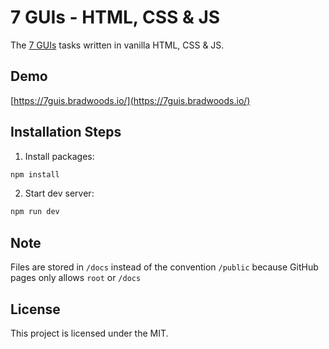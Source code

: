# 7 GUIs - HTML, CSS & JS

The [7 GUIs](https://eugenkiss.github.io/7guis/) tasks written in vanilla HTML, CSS &amp; JS.

## Demo

[https://7guis.bradwoods.io/](https://7guis.bradwoods.io/)

## Installation Steps

1. Install packages:

```bash
npm install
```

2. Start dev server:

```bash
npm run dev
```

## Note

Files are stored in `/docs` instead of the convention `/public` because GitHub pages only allows `root` or `/docs`

## License

This project is licensed under the MIT.

